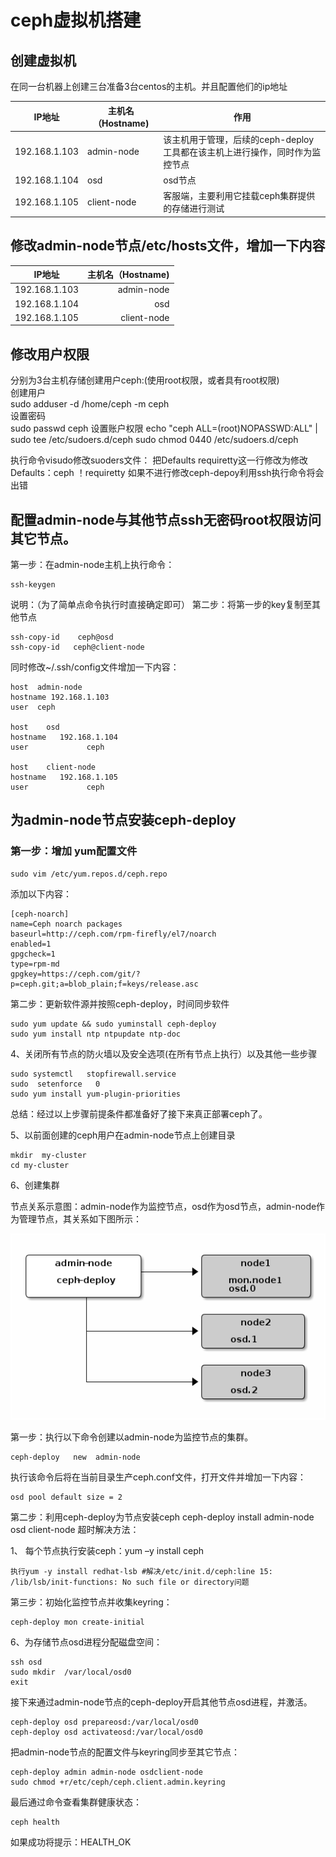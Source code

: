 # ceph虚拟机搭建
## 创建虚拟机
在同一台机器上创建三台准备3台centos的主机。并且配置他们的ip地址

|    IP地址      | 主机名（Hostname)    |  作用  |  
| --------   | -----   | ---- |  
| 192.168.1.103       | admin-node     |  该主机用于管理，后续的ceph-deploy工具都在该主机上进行操作，同时作为监控节点    |  
| 192.168.1.104        | osd        |  osd节点    |  
| 192.168.1.105        |client-node    |  客服端，主要利用它挂载ceph集群提供的存储进行测试   |  
## 修改admin-node节点/etc/hosts文件，增加一下内容
|    IP地址      | 主机名（Hostname)    |
| --------   | -----:   |
| 192.168.1.103       | admin-node     |   
| 192.168.1.104        | osd        |  
| 192.168.1.105        |client-node    | 
## 修改用户权限
分别为3台主机存储创建用户ceph:(使用root权限，或者具有root权限)  
创建用户  
	sudo adduser -d /home/ceph -m ceph  
设置密码  
	sudo passwd ceph 
设置账户权限
	echo "ceph ALL=(root)NOPASSWD:ALL" | sudo tee /etc/sudoers.d/ceph
	sudo chmod 0440 /etc/sudoers.d/ceph 
 
执行命令visudo修改suoders文件：
把Defaults    requiretty这一行修改为修改  Defaults：ceph  ！requiretty
如果不进行修改ceph-depoy利用ssh执行命令将会出错
## 配置admin-node与其他节点ssh无密码root权限访问其它节点。
第一步：在admin-node主机上执行命令：  
   
	ssh-keygen  
说明：（为了简单点命令执行时直接确定即可） 
第二步：将第一步的key复制至其他节点
   
	ssh-copy-id    ceph@osd
	ssh-copy-id   ceph@client-node
同时修改~/.ssh/config文件增加一下内容：
  
	host  admin-node
	hostname 192.168.1.103
	user  ceph
	 
	host    osd
	hostname   192.168.1.104
	user             ceph
	 
	host    client-node
	hostname   192.168.1.105
	user             ceph
## 为admin-node节点安装ceph-deploy
### 第一步：增加 yum配置文件
	sudo vim /etc/yum.repos.d/ceph.repo
添加以下内容：

	[ceph-noarch]
	name=Ceph noarch packages
	baseurl=http://ceph.com/rpm-firefly/el7/noarch
	enabled=1
	gpgcheck=1
	type=rpm-md
	gpgkey=https://ceph.com/git/?p=ceph.git;a=blob_plain;f=keys/release.asc
 
 
第二步：更新软件源并按照ceph-deploy，时间同步软件

	sudo yum update && sudo yuminstall ceph-deploy
	sudo yum install ntp ntpupdate ntp-doc
 
 
 
4、关闭所有节点的防火墙以及安全选项(在所有节点上执行）以及其他一些步骤

	sudo systemctl   stopfirewall.service
	sudo  setenforce   0
	sudo yum install yum-plugin-priorities
 
总结：经过以上步骤前提条件都准备好了接下来真正部署ceph了。
 
 
5、以前面创建的ceph用户在admin-node节点上创建目录

	mkdir  my-cluster
	cd my-cluster
 
6、创建集群
 
节点关系示意图：admin-node作为监控节点，osd作为osd节点，admin-node作为管理节点，其关系如下图所示： 

![](./ceph搭建.png)

第一步：执行以下命令创建以admin-node为监控节点的集群。

	ceph-deploy   new  admin-node
执行该命令后将在当前目录生产ceph.conf文件，打开文件并增加一下内容：

	osd pool default size = 2
 
第二步：利用ceph-deploy为节点安装ceph
ceph-deploy  install admin-node  osd client-node
超时解决方法：

1、 每个节点执行安装ceph：yum –y install ceph

	执行yum -y install redhat-lsb #解决/etc/init.d/ceph:line 15: /lib/lsb/init-functions: No such file or directory问题
 
第三步：初始化监控节点并收集keyring：

	ceph-deploy mon create-initial
 
6、为存储节点osd进程分配磁盘空间：

	ssh osd
	sudo mkdir  /var/local/osd0
	exit
 
 
接下来通过admin-node节点的ceph-deploy开启其他节点osd进程，并激活。

	ceph-deploy osd prepareosd:/var/local/osd0
	ceph-deploy osd activateosd:/var/local/osd0
 
把admin-node节点的配置文件与keyring同步至其它节点：

	ceph-deploy admin admin-node osdclient-node
	sudo chmod +r/etc/ceph/ceph.client.admin.keyring
 
最后通过命令查看集群健康状态：

	ceph health
如果成功将提示：HEALTH_OK
 
